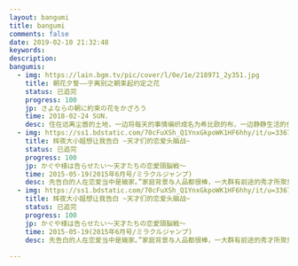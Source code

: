 ```yaml
---
layout: bangumi
title: bangumi
comments: false
date: 2019-02-10 21:32:48
keywords:
description:
bangumis:
  - img: https://lain.bgm.tv/pic/cover/l/0e/1e/218971_2y351.jpg
    title: 朝花夕誓——于离别之朝束起约定之花
    status: 已追完
    progress: 100
    jp: さよならの朝に約束の花をかざろう
    time: 2018-02-24 SUN.
    desc: 住在远离尘嚣的土地，一边将每天的事情编织成名为希比欧的布，一边静静生活的伊欧夫人民。在15岁左右外表就停止成长，拥有数百年寿命的他们，被称为“离别的一族”，并被视为活着的传说。没有双亲的伊欧夫少女玛奇亚，过着被伙伴包围的平稳日子，却总感觉“孤身一人”。他们的这种日常，一瞬间就崩溃消失。追求伊欧夫的长寿之血，梅萨蒂军乘坐着名为雷纳特的古代兽发动了进攻。在绝望与混乱之中，伊欧夫的第一美女蕾莉亚被梅萨蒂带走，而玛奇亚暗恋的少年克里姆也失踪了。玛奇亚虽然总算逃脱了，却失去了伙伴和归去之地……。
  - img: https://ss1.bdstatic.com/70cFuXSh_Q1YnxGkpoWK1HF6hhy/it/u=336712630,1386620623&fm=26&gp=0.jpg
    title: 辉夜大小姐想让我告白 ~天才们的恋爱头脑战~
    status: 已追完
    progress: 100
    jp: かぐや様は告らせたい～天才たちの恋愛頭脳戦～
    time: 2015-05-19(2015年6月号/ミラクルジャンプ)
    desc: 先告白的人在恋爱当中是输家。”家庭背景与人品都很棒，一大群有前途的秀才所聚集的秀知院学园。在那里的学生会相遇的副会长·四宫辉夜与会长·白银御行原本应该是彼此受到了对方吸引，但想不到都过半年了却仍然什么事情也没发生。最麻烦的是这两个自尊心超强、无法坦率的家伙，居然开始想着要“设法让对方向自己告白”？直到恋情明朗之前都会很欢乐的故事，充满新鲜感的“斗智”爱情喜剧，就此开战。
  - img: https://ss1.bdstatic.com/70cFuXSh_Q1YnxGkpoWK1HF6hhy/it/u=336712630,1386620623&fm=26&gp=0.jpg
    title: 辉夜大小姐想让我告白 ~天才们的恋爱头脑战~
    status: 已追完
    progress: 100
    jp: かぐや様は告らせたい～天才たちの恋愛頭脳戦～
    time: 2015-05-19(2015年6月号/ミラクルジャンプ)
    desc: 先告白的人在恋爱当中是输家。”家庭背景与人品都很棒，一大群有前途的秀才所聚集的秀知院学园。在那里的学生会相遇的副会长·四宫辉夜与会长·白银御行原本应该是彼此受到了对方吸引，但想不到都过半年了却仍然什么事情也没发生。最麻烦的是这两个自尊心超强、无法坦率的家伙，居然开始想着要“设法让对方向自己告白”？直到恋情明朗之前都会很欢乐的故事，充满新鲜感的“斗智”爱情喜剧，就此开战。
  
---
```

